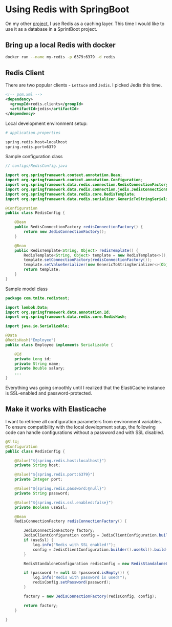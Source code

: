 # Using Redis with SpringBoot

On my other [project](test-redis-with-generated-data.md), I use Redis as a caching layer. This time I would like to use it as a database in a SprintBoot project.

## Bring up a local Redis with docker

``` bash
docker run --name my-redis -p 6379:6379 -d redis
```

## Redis Client

There are two popular clients - `Lettuce` and `Jedis`. I picked Jedis this time.

``` xml
<!-- pom.xml -->
<dependency>
  <groupId>redis.clients</groupId>
  <artifactId>jedis</artifactId>
</dependency>
```

Local development environment setup:

``` bash
# application.properties

spring.redis.host=localhost
spring.redis.port=6379
```

Sample configuration class

``` java
// configs/RedisConfig.java

import org.springframework.context.annotation.Bean;
import org.springframework.context.annotation.Configuration;
import org.springframework.data.redis.connection.RedisConnectionFactory;
import org.springframework.data.redis.connection.jedis.JedisConnectionFactory;
import org.springframework.data.redis.core.RedisTemplate;
import org.springframework.data.redis.serializer.GenericToStringSerializer;

@Configuration
public class RedisConfig {

    @Bean
    public RedisConnectionFactory redisConnectionFactory() {
        return new JedisConnectionFactory();
    }

    @Bean
    public RedisTemplate<String, Object> redisTemplate() {
        RedisTemplate<String, Object> template = new RedisTemplate<>();
        template.setConnectionFactory(redisConnectionFactory());
        template.setValueSerializer(new GenericToStringSerializer<>(Object.class));
        return template;
    }
}
```

Sample model class

``` java
package com.tnite.redistest;

import lombok.Data;
import org.springframework.data.annotation.Id;
import org.springframework.data.redis.core.RedisHash;

import java.io.Serializable;

@Data
@RedisHash("Employee")
public class Employee implements Serializable {

    @Id
    private Long id;
    private String name;
    private Double salary;
    ...
}
```

Everything was going smoothly until I realized that the ElastiCache instance is SSL-enabled and password-protected.


## Make it works with Elasticache

I want to retrieve all configuration parameters from environment variables. To ensure compatibility with the local development setup, the following code can handle configurations without a password and with SSL disabled.

``` java
@Slf4j
@Configuration
public class RedisConfig {

    @Value("${spring.redis.host:localhost}")
    private String host;

    @Value("${spring.redis.port:6379}")
    private Integer port;

    @Value("${spring.redis.password:@null}")
    private String password;

    @Value("${spring.redis.ssl.enabled:false}")
    private Boolean useSsl;

    @Bean
    RedisConnectionFactory redisConnectionFactory() {

        JedisConnectionFactory factory;
        JedisClientConfiguration config = JedisClientConfiguration.builder().build();
        if (useSsl) {
            log.info("Redis with SSL enabled!");
            config = JedisClientConfiguration.builder().useSsl().build();
        }

        RedisStandaloneConfiguration redisConfig = new RedisStandaloneConfiguration(host, port);

        if (password != null && !password.isEmpty()) {
            log.info("Redis with password is used!");
            redisConfig.setPassword(password);
        }

        factory = new JedisConnectionFactory(redisConfig, config);

        return factory;
    }

}
```